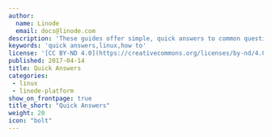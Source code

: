 ```yaml
---
author:
  name: Linode
  email: docs@linode.com
description: 'These guides offer simple, quick answers to common questions.'
keywords: 'quick answers,linux,how to'
license: '[CC BY-ND 4.0](https://creativecommons.org/licenses/by-nd/4.0)'
published: 2017-04-14
title: Quick Answers
categories:
 - linux
 - linode-platform
show_on_frontpage: true
title_short: "Quick Answers"
weight: 20
icon: "bolt"
---
```


